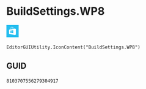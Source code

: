 # BuildSettings.WP8
![](/img/BuildSettings.WP8.png)

``` CSharp
EditorGUIUtility.IconContent("BuildSettings.WP8")
```
## GUID
```
8103707556279304917
```
